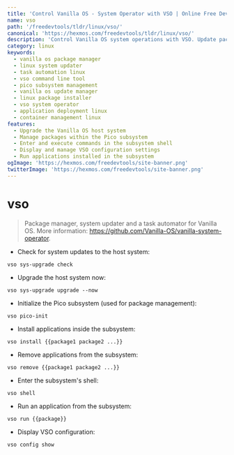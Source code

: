 ```yaml
---
title: 'Control Vanilla OS - System Operator with VSO | Online Free DevTools by Hexmos'
name: vso
path: '/freedevtools/tldr/linux/vso/'
canonical: 'https://hexmos.com/freedevtools/tldr/linux/vso/'
description: 'Control Vanilla OS system operations with VSO. Update packages, manage the Pico subsystem, and automate tasks. Free online tool, no registration required.'
category: linux
keywords:
  - vanilla os package manager
  - linux system updater
  - task automation linux
  - vso command line tool
  - pico subsystem management
  - vanilla os update manager
  - linux package installer
  - vso system operator
  - application deployment linux
  - container management linux
features:
  - Upgrade the Vanilla OS host system
  - Manage packages within the Pico subsystem
  - Enter and execute commands in the subsystem shell
  - Display and manage VSO configuration settings
  - Run applications installed in the subsystem
ogImage: 'https://hexmos.com/freedevtools/site-banner.png'
twitterImage: 'https://hexmos.com/freedevtools/site-banner.png'
---
```


# vso

> Package manager, system updater and a task automator for Vanilla OS.
> More information: <https://github.com/Vanilla-OS/vanilla-system-operator>.

- Check for system updates to the host system:

`vso sys-upgrade check`

- Upgrade the host system now:

`vso sys-upgrade upgrade --now`

- Initialize the Pico subsystem (used for package management):

`vso pico-init`

- Install applications inside the subsystem:

`vso install {{package1 package2 ...}}`

- Remove applications from the subsystem:

`vso remove {{package1 package2 ...}}`

- Enter the subsystem's shell:

`vso shell`

- Run an application from the subsystem:

`vso run {{package}}`

- Display VSO configuration:

`vso config show`
